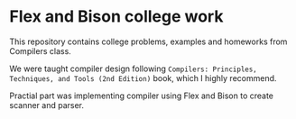 # Flex and Bison college work

This repository contains college problems, examples and homeworks from Compilers class.

We were taught compiler design following `Compilers: Principles, Techniques, and Tools (2nd Edition)` book, which I highly recommend.

Practial part was implementing compiler using Flex and Bison to create scanner and parser.
